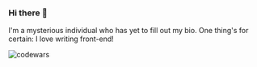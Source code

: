 ### Hi there 👋
I'm a mysterious individual who has yet to fill out my bio. One thing's for certain: I love writing front-end!

![codewars](https://www.codewars.com/users/ic3top/badges/large)
